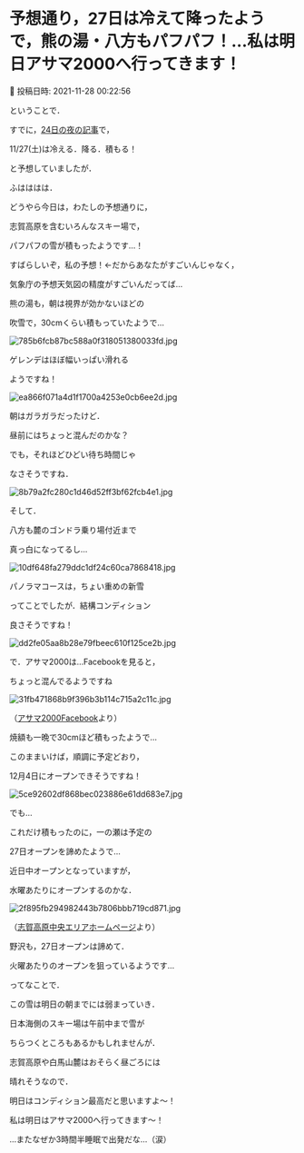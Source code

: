 # 予想通り，27日は冷えて降ったようで，熊の湯・八方もパフパフ！…私は明日アサマ2000へ行ってきます！

📅 投稿日時: 2021-11-28 00:22:56

ということで．





すでに，[24日の夜の記事](ec80a5e28143e49b42a6a290f77ca1ef6.md)で，


11/27(土)は冷える．降る．積もる！


と予想していましたが．





ふはははは．


どうやら今日は，わたしの予想通りに，


志賀高原を含むいろんなスキー場で，


パフパフの雪が積もったようです…！


すばらしいぞ，私の予想！←だからあなたがすごいんじゃなく，


気象庁の予想天気図の精度がすごいんだってば…





熊の湯も，朝は視界が効かないほどの


吹雪で，30cmくらい積もっていたようで…




![785b6fcb87bc588a0f318051380033fd.jpg](images/785b6fcb87bc588a0f318051380033fd.jpg)




ゲレンデはほぼ幅いっぱい滑れる


ようですね！




![ea866f071a4d1f1700a4253e0cb6ee2d.jpg](images/ea866f071a4d1f1700a4253e0cb6ee2d.jpg)




朝はガラガラだったけど．


昼前にはちょっと混んだのかな？


でも，それほどひどい待ち時間じゃ


なさそうですね．




![8b79a2fc280c1d46d52ff3bf62fcb4e1.jpg](images/8b79a2fc280c1d46d52ff3bf62fcb4e1.jpg)







そして．


八方も麓のゴンドラ乗り場付近まで


真っ白になってるし…




![10df648fa279ddc1df24c60ca7868418.jpg](images/10df648fa279ddc1df24c60ca7868418.jpg)




パノラマコースは，ちょい重めの新雪


ってことでしたが．結構コンディション


良さそうですね！




![dd2fe05aa8b28e79fbeec610f125ce2b.jpg](images/dd2fe05aa8b28e79fbeec610f125ce2b.jpg)







で．アサマ2000は…Facebookを見ると，


ちょっと混んでるようですね







![31fb471868b9f396b3b114c715a2c11c.jpg](images/31fb471868b9f396b3b114c715a2c11c.jpg)




（[アサマ2000Facebook](https://www.facebook.com/asama2000park)より）





焼額も一晩で30cmほど積もったようで…


このままいけば，順調に予定どおり，


12月4日にオープンできそうですね！




![5ce92602df868bec023886e61dd683e7.jpg](images/5ce92602df868bec023886e61dd683e7.jpg)







でも…


これだけ積もったのに，一の瀬は予定の


27日オープンを諦めたようで…


近日中オープンとなっていますが，


水曜あたりにオープンするのかな．







![2f895fb294982443b7806bbb719cd871.jpg](images/2f895fb294982443b7806bbb719cd871.jpg)




（[志賀高原中央エリアホームページ](http://shigakogen.co.jp/archives/13050)より）





野沢も，27日オープンは諦めて．


火曜あたりのオープンを狙っているようです…





ってなことで．


この雪は明日の朝までには弱まっていき．


日本海側のスキー場は午前中まで雪が


ちらつくところもあるかもしれませんが．


志賀高原や白馬山麓はおそらく昼ごろには


晴れそうなので．


明日はコンディション最高だと思いますよ～！





私は明日はアサマ2000へ行ってきます～！


…またなぜか3時間半睡眠で出発だな…（涙）
